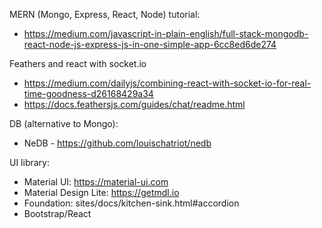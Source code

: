MERN (Mongo, Express, React, Node) tutorial:

   * https://medium.com/javascript-in-plain-english/full-stack-mongodb-react-node-js-express-js-in-one-simple-app-6cc8ed6de274
 
Feathers and react with socket.io
  * https://medium.com/dailyjs/combining-react-with-socket-io-for-real-time-goodness-d26168429a34
  * https://docs.feathersjs.com/guides/chat/readme.html

DB (alternative to Mongo):
  * NeDB - https://github.com/louischatriot/nedb

UI library:
  * Material UI:  https://material-ui.com
  * Material Design Lite: https://getmdl.io
  * Foundation: sites/docs/kitchen-sink.html#accordion
  * Bootstrap/React

